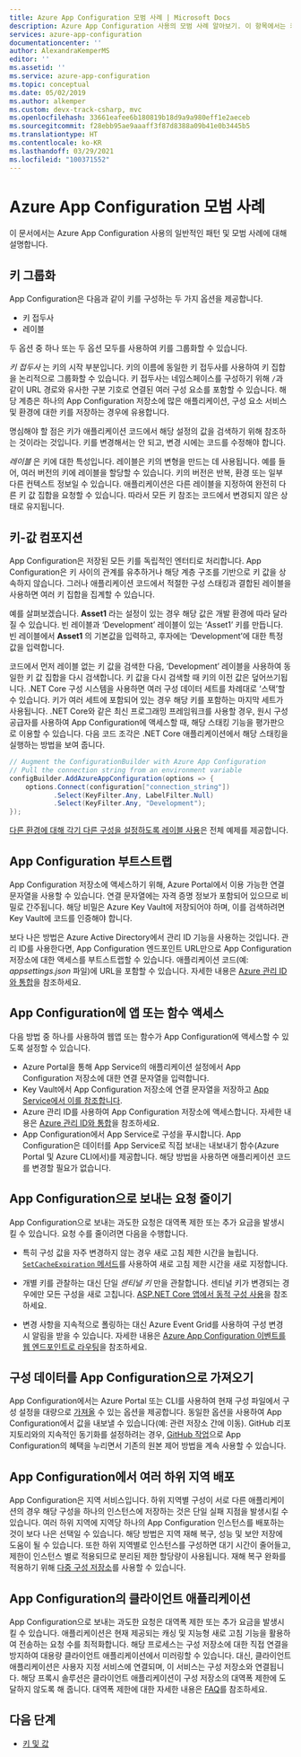 ```yaml
---
title: Azure App Configuration 모범 사례 | Microsoft Docs
description: Azure App Configuration 사용의 모범 사례 알아보기. 이 항목에서는 키 그룹화, 키-값 컴포지션, App Configuration 부트스트랩 등을 다룹니다.
services: azure-app-configuration
documentationcenter: ''
author: AlexandraKemperMS
editor: ''
ms.assetid: ''
ms.service: azure-app-configuration
ms.topic: conceptual
ms.date: 05/02/2019
ms.author: alkemper
ms.custom: devx-track-csharp, mvc
ms.openlocfilehash: 33661eafee6b180819b18d9a9a980eff1e2aeceb
ms.sourcegitcommit: f28ebb95ae9aaaff3f87d8388a09b41e0b3445b5
ms.translationtype: HT
ms.contentlocale: ko-KR
ms.lasthandoff: 03/29/2021
ms.locfileid: "100371552"
---
```

# <a name="azure-app-configuration-best-practices"></a>Azure App Configuration 모범 사례

이 문서에서는 Azure App Configuration 사용의 일반적인 패턴 및 모범 사례에 대해 설명합니다.

## <a name="key-groupings"></a>키 그룹화

App Configuration은 다음과 같이 키를 구성하는 두 가지 옵션을 제공합니다.

* 키 접두사
* 레이블

두 옵션 중 하나 또는 두 옵션 모두를 사용하여 키를 그룹화할 수 있습니다.

*키 접두사* 는 키의 시작 부분입니다. 키의 이름에 동일한 키 접두사를 사용하여 키 집합을 논리적으로 그룹화할 수 있습니다. 키 접두사는 네임스페이스를 구성하기 위해 `/`과 같이 URL 경로와 유사한 구분 기호로 연결된 여러 구성 요소를 포함할 수 있습니다. 해당 계층은 하나의 App Configuration 저장소에 많은 애플리케이션, 구성 요소 서비스 및 환경에 대한 키를 저장하는 경우에 유용합니다.

명심해야 할 점은 키가 애플리케이션 코드에서 해당 설정의 값을 검색하기 위해 참조하는 것이라는 것입니다. 키를 변경해서는 안 되고, 변경 시에는 코드를 수정해야 합니다.

*레이블* 은 키에 대한 특성입니다. 레이블은 키의 변형을 만드는 데 사용됩니다. 예를 들어, 여러 버전의 키에 레이블을 할당할 수 있습니다. 키의 버전은 반복, 환경 또는 일부 다른 컨텍스트 정보일 수 있습니다. 애플리케이션은 다른 레이블을 지정하여 완전히 다른 키 값 집합을 요청할 수 있습니다. 따라서 모든 키 참조는 코드에서 변경되지 않은 상태로 유지됩니다.

## <a name="key-value-compositions"></a>키-값 컴포지션

App Configuration은 저장된 모든 키를 독립적인 엔터티로 처리합니다. App Configuration은 키 사이의 관계를 유추하거나 해당 계층 구조를 기반으로 키 값을 상속하지 않습니다. 그러나 애플리케이션 코드에서 적절한 구성 스태킹과 결합된 레이블을 사용하면 여러 키 집합을 집계할 수 있습니다.

예를 살펴보겠습니다. **Asset1** 라는 설정이 있는 경우 해당 값은 개발 환경에 따라 달라질 수 있습니다. 빈 레이블과 ‘Development’ 레이블이 있는 ‘Asset1’ 키를 만듭니다. 빈 레이블에서 **Asset1** 의 기본값을 입력하고, 후자에는 ‘Development’에 대한 특정 값을 입력합니다.

코드에서 먼저 레이블 없는 키 값을 검색한 다음, ‘Development’ 레이블을 사용하여 동일한 키 값 집합을 다시 검색합니다. 키 값을 다시 검색할 때 키의 이전 값은 덮어쓰기됩니다. .NET Core 구성 시스템을 사용하면 여러 구성 데이터 세트를 차례대로 ‘스택’할 수 있습니다. 키가 여러 세트에 포함되어 있는 경우 해당 키를 포함하는 마지막 세트가 사용됩니다. .NET Core와 같은 최신 프로그래밍 프레임워크를 사용할 경우, 원시 구성 공급자를 사용하여 App Configuration에 액세스할 때, 해당 스태킹 기능을 평가판으로 이용할 수 있습니다. 다음 코드 조각은 .NET Core 애플리케이션에서 해당 스태킹을 실행하는 방법을 보여 줍니다.

```csharp
// Augment the ConfigurationBuilder with Azure App Configuration
// Pull the connection string from an environment variable
configBuilder.AddAzureAppConfiguration(options => {
    options.Connect(configuration["connection_string"])
           .Select(KeyFilter.Any, LabelFilter.Null)
           .Select(KeyFilter.Any, "Development");
});
```

[다른 환경에 대해 각기 다른 구성을 설정하도록 레이블 사용](./howto-labels-aspnet-core.md)은 전체 예제를 제공합니다.

## <a name="app-configuration-bootstrap"></a>App Configuration 부트스트랩

App Configuration 저장소에 액세스하기 위해, Azure Portal에서 이용 가능한 연결 문자열을 사용할 수 있습니다. 연결 문자열에는 자격 증명 정보가 포함되어 있으므로 비밀로 간주됩니다. 해당 비밀은 Azure Key Vault에 저장되어야 하며, 이를 검색하려면 Key Vault에 코드를 인증해야 합니다.

보다 나은 방법은 Azure Active Directory에서 관리 ID 기능을 사용하는 것입니다. 관리 ID를 사용한다면, App Configuration 엔드포인트 URL만으로 App Configuration 저장소에 대한 액세스를 부트스트랩할 수 있습니다. 애플리케이션 코드(예: *appsettings.json* 파일)에 URL을 포함할 수 있습니다. 자세한 내용은 [Azure 관리 ID와 통합](howto-integrate-azure-managed-service-identity.md)을 참조하세요.

## <a name="app-or-function-access-to-app-configuration"></a>App Configuration에 앱 또는 함수 액세스

다음 방법 중 하나를 사용하여 웹앱 또는 함수가 App Configuration에 액세스할 수 있도록 설정할 수 있습니다.

* Azure Portal을 통해 App Service의 애플리케이션 설정에서 App Configuration 저장소에 대한 연결 문자열을 입력합니다.
* Key Vault에서 App Configuration 저장소에 연결 문자열을 저장하고 [App Service에서 이를 참조합니다](../app-service/app-service-key-vault-references.md).
* Azure 관리 ID를 사용하여 App Configuration 저장소에 액세스합니다. 자세한 내용은 [Azure 관리 ID와 통합](howto-integrate-azure-managed-service-identity.md)을 참조하세요.
* App Configuration에서 App Service로 구성을 푸시합니다. App Configuration은 데이터를 App Service로 직접 보내는 내보내기 함수(Azure Portal 및 Azure CLI에서)를 제공합니다. 해당 방법을 사용하면 애플리케이션 코드를 변경할 필요가 없습니다.

## <a name="reduce-requests-made-to-app-configuration"></a>App Configuration으로 보내는 요청 줄이기

App Configuration으로 보내는 과도한 요청은 대역폭 제한 또는 추가 요금을 발생시킬 수 있습니다. 요청 수를 줄이려면 다음을 수행합니다.

* 특히 구성 값을 자주 변경하지 않는 경우 새로 고침 제한 시간을 늘립니다. [`SetCacheExpiration` 메서드](/dotnet/api/microsoft.extensions.configuration.azureappconfiguration.azureappconfigurationrefreshoptions.setcacheexpiration)를 사용하여 새로 고침 제한 시간을 새로 지정합니다.

* 개별 키를 관찰하는 대신 단일 *센티널 키* 만을 관찰합니다. 센티널 키가 변경되는 경우에만 모든 구성을 새로 고칩니다. [ASP.NET Core 앱에서 동적 구성 사용](enable-dynamic-configuration-aspnet-core.md)을 참조하세요.

* 변경 사항을 지속적으로 폴링하는 대신 Azure Event Grid를 사용하여 구성 변경 시 알림을 받을 수 있습니다. 자세한 내용은 [Azure App Configuration 이벤트를 웹 엔드포인트로 라우팅](./howto-app-configuration-event.md)을 참조하세요.

## <a name="importing-configuration-data-into-app-configuration"></a>구성 데이터를 App Configuration으로 가져오기

App Configuration에서는 Azure Portal 또는 CLI를 사용하여 현재 구성 파일에서 구성 설정을 대량으로 [가져올](./howto-import-export-data.md) 수 있는 옵션을 제공합니다. 동일한 옵션을 사용하여 App Configuration에서 값을 내보낼 수 있습니다(예: 관련 저장소 간에 이동). GitHub 리포지토리와의 지속적인 동기화를 설정하려는 경우, [GitHub 작업](./concept-github-action.md)으로 App Configuration의 혜택을 누리면서 기존의 원본 제어 방법을 계속 사용할 수 있습니다.

## <a name="multi-region-deployment-in-app-configuration"></a>App Configuration에서 여러 하위 지역 배포

App Configuration은 지역 서비스입니다. 하위 지역별 구성이 서로 다른 애플리케이션의 경우 해당 구성을 하나의 인스턴스에 저장하는 것은 단일 실패 지점을 발생시킬 수 있습니다. 여러 하위 지역에 지역당 하나의 App Configuration 인스턴스를 배포하는 것이 보다 나은 선택일 수 있습니다. 해당 방법은 지역 재해 복구, 성능 및 보안 저장에 도움이 될 수 있습니다. 또한 하위 지역별로 인스턴스를 구성하면 대기 시간이 줄어들고, 제한이 인스턴스 별로 적용되므로 분리된 제한 할당량이 사용됩니다. 재해 복구 완화를 적용하기 위해 [다중 구성 저장소](./concept-disaster-recovery.md)를 사용할 수 있습니다. 

## <a name="client-applications-in-app-configuration"></a>App Configuration의 클라이언트 애플리케이션 

App Configuration으로 보내는 과도한 요청은 대역폭 제한 또는 추가 요금을 발생시킬 수 있습니다. 애플리케이션은 현재 제공되는 캐싱 및 지능형 새로 고침 기능을 활용하여 전송하는 요청 수를 최적화합니다. 해당 프로세스는 구성 저장소에 대한 직접 연결을 방지하여 대용량 클라이언트 애플리케이션에서 미러링할 수 있습니다. 대신, 클라이언트 애플리케이션은 사용자 지정 서비스에 연결되며, 이 서비스는 구성 저장소와 연결됩니다. 해당 프록시 솔루션은 클라이언트 애플리케이션이 구성 저장소의 대역폭 제한에 도달하지 않도록 해 줍니다. 대역폭 제한에 대한 자세한 내용은 [FAQ](./faq.yml#are-there-any-limits-on-the-number-of-requests-made-to-app-configuration)를 참조하세요.  

## <a name="next-steps"></a>다음 단계

* [키 및 값](./concept-key-value.md)